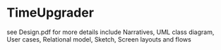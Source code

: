 # TimeUpgrader

see Design.pdf for more details include Narratives, UML class diagram, User cases, Relational model, Sketch, Screen layouts and flows
